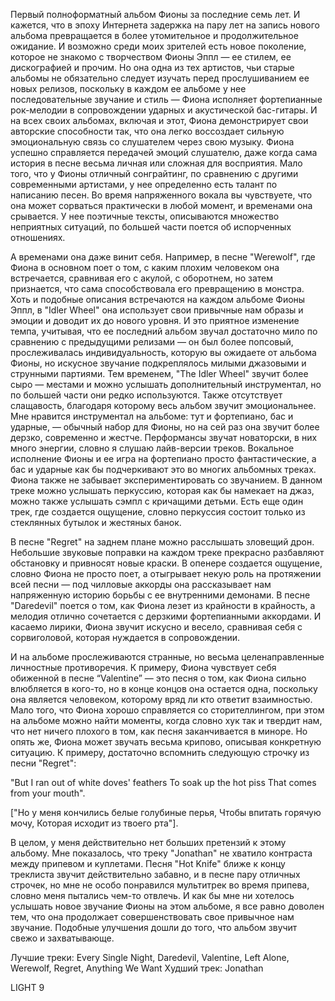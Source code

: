 Первый полноформатный альбом Фионы за последние семь лет. И кажется, что в эпоху Интернета задержка на пару лет на запись нового альбома превращается в более утомительное и продолжительное ожидание. И возможно среди моих зрителей есть новое поколение, которое не знакомо с творчеством Фионы Эппл — ее стилем, ее дискографией и прочим. Но она одна из тех артистов, чьи старые альбомы не обязательно следует изучать перед прослушиванием ее новых релизов, поскольку в каждом ее альбоме у нее последовательные звучание и стиль — Фиона исполняет фортепианные рок-мелодии в сопровождении ударных и акустической бас-гитары. И на всех своих альбомах, включая и этот, Фиона демонстрирует свои авторские способности так, что она легко воссоздает сильную эмоциональную связь со слушателем через свою музыку. Фиона успешно справляется передачей эмоций слушателю, даже когда сама история в песне весьма личная или сложная для восприятия. Мало того, что у Фионы отличный сонграйтинг, по сравнению с другими современными артистами, у нее определенно есть талант по написанию песен. Во время напряженного вокала вы чувствуете, что она может сорваться практически в любой момент, и временами она срывается. У нее поэтичные тексты, описываются множество неприятных ситуаций, по большей части поется об испорченных отношениях.

А временами она даже винит себя. Например, в песне "Werewolf", где Фиона в основном поет о том, с каким плохим человеком она встречается, сравнивая его с акулой, с оборотнем, но затем признается, что сама способствовала его превращению в монстра. Хоть и подобные описания встречаются на каждом альбоме Фионы Эппл, в "Idler Wheel" она использует свои привычные нам образы и эмоции и доводит их до нового уровня. И это приятное изменение темпа, учитывая, что ее последний альбом звучал достаточно мило по сравнению с предыдущими релизами — он был более попсовый, прослеживалась индивидуальность, которую вы ожидаете от альбома Фионы, но искусное звучание подкреплялось милыми джазовыми и струнными партиями. Тем временем, "The Idler Wheel" звучит более сыро — местами и можно услышать дополнительный инструментал, но по большей части они редко используются. Также отсутствует слащавость, благодаря которому весь альбом звучит эмоциональнее. Мне нравится инструментал на альбоме: тут и фортепиано, бас и ударные, — обычный набор для Фионы, но на сей раз она звучит более дерзко, современно и жестче. Перформансы звучат новаторски, в них много энергии, словно я слушаю лайв-версии треков. Вокальное исполнение Фионы и ее игра на фортепиано просто фантастические, а бас и ударные как бы подчеркивают это во многих альбомных треках. Фиона также не забывает экспериментировать со звучанием. В данном треке можно услышать перкуссию, которая как бы намекает на джаз, можно также услышать сэмпл с кричащими детьми. Есть еще один трек, где создается ощущение, словно перкуссия состоит только из стеклянных бутылок и жестяных банок.

В песне "Regret" на заднем плане можно расслышать зловещий дрон. Небольшие звуковые поправки на каждом треке прекрасно разбавляют обстановку и привносят новые краски. В опенере создается ощущение, словно Фиона не просто поет, а отыгрывает некую роль на протяжении всей песни — под чилловые аккорды она рассказывает нам напряженную историю борьбы с ее внутренними демонами. В песне "Daredevil" поется о том, как Фиона лезет из крайности в крайность, а мелодия отлично сочетается с дерзкими фортепианными аккордами. И касаемо лирики, Фиона звучит искусно и весело, сравнивая себя с сорвиголовой, которая нуждается в сопровождении.

И на альбоме прослеживаются странные, но весьма целенаправленные личностные противоречия. К примеру, Фиона чувствует себя обиженной в песне “Valentine” — это песня о том, как Фиона сильно влюбляется в кого-то, но в конце концов она остается одна, поскольку она является человеком, которому вряд ли кто ответит взаимностью. Мало того, что Фиона хорошо справляется со сторителлингом, при этом на альбоме можно найти моменты, когда словно хук так и твердит нам, что нет ничего плохого в том, как песня заканчивается в миноре. Но опять же, Фиона может звучать весьма крипово, описывая конкретную ситуацию. К примеру, достаточно вспомнить следующую строчку из песни "Regret":

"But I ran out of white doves' feathers
To soak up the hot piss
That comes from your mouth".

["Но у меня кончились белые голубиные перья,
Чтобы впитать горячую мочу,
Которая исходит из твоего рта"].

В целом, у меня действительно нет больших претензий к этому альбому. Мне показалось, что треку "Jonathan" не хватило контраста между припевом и куплетами. Песня "Hot Knife" ближе к концу треклиста звучит действительно забавно, и в песне пару отличных строчек, но мне не особо понравился мультитрек во время припева, словно меня пытались чем-то отвлечь. И как бы мне ни хотелось услышать новое звучание Фионы на этом альбоме, я все равно доволен тем, что она продолжает совершенствовать свое привычное нам звучание. Подобные улучшения дошли до того, что альбом звучит свежо и захватывающе.

Лучшие треки: Every Single Night, Daredevil, Valentine, Left Alone, Werewolf, Regret, Anything We Want
Худший трек: Jonathan

LIGHT 9
